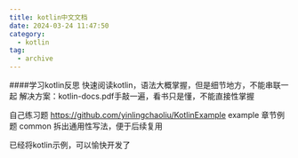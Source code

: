 ```yaml
---
title: kotlin中文文档
date: 2024-03-24 11:47:50
category:
  - kotlin
tag:
  - archive
---
```

####学习kotlin反思
快速阅读kotlin，语法大概掌握，但是细节地方，不能串联一起
解决方案：kotlin-docs.pdf手敲一遍，看书只是懂，不能直接性掌握

自己练习题
https://github.com/yinlingchaoliu/KotlinExample
example 章节例题
common 拆出通用性写法，便于后续复用

已经将kotlin示例，可以愉快开发了
